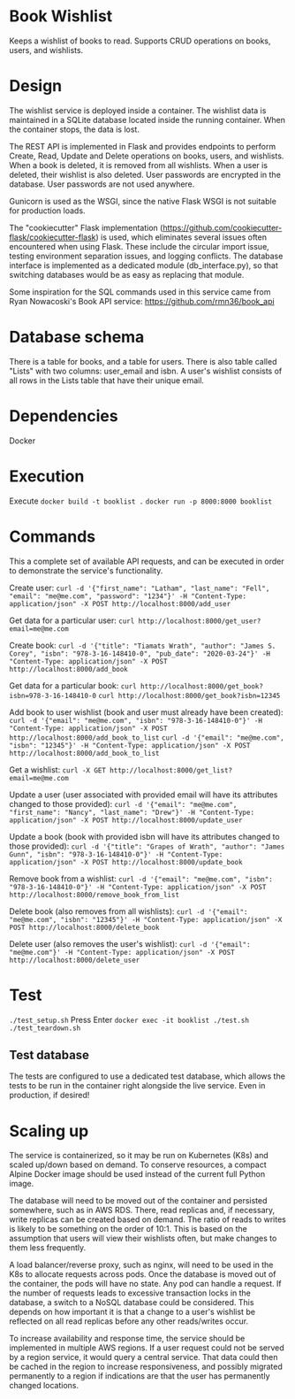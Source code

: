 # Book Wishlist
Keeps a wishlist of books to read.  Supports CRUD operations on books, users, and wishlists.

# Design
The wishlist service is deployed inside a container.  The wishlist data is maintained in a SQLite database located inside the running container.  When the container stops, the data is lost.

The REST API is implemented in Flask and provides endpoints to perform Create, Read, Update and Delete operations on books, users, and wishlists.  When a book is deleted, it is removed from all wishlists.  When a user is deleted, their wishlist is also deleted.  User passwords are encrypted in the database.  User passwords are not used anywhere.

Gunicorn is used as the WSGI, since the native Flask WSGI is not suitable for production loads.

The "cookiecutter" Flask implementation (https://github.com/cookiecutter-flask/cookiecutter-flask) is used, which eliminates several issues often encountered when using Flask.  These include the circular import issue, testing environment separation issues, and logging conflicts.
The database interface is implemented as a dedicated module (db_interface.py), so that switching databases would be as easy as replacing that module.

Some inspiration for the SQL commands used in this service came from Ryan Nowacoski's Book API service: https://github.com/rmn36/book_api

# Database schema
There is a table for books, and a table for users.  There is also table called "Lists" with two columns: user_email and isbn.  A user's wishlist consists of all rows in the Lists table that have their unique email.

# Dependencies
Docker

# Execution
Execute
`docker build -t booklist .`
`docker run -p 8000:8000 booklist`

# Commands
This a complete set of available API requests, and can be executed in order to demonstrate the service's functionality.

Create user:
`curl -d '{"first_name": "Latham", "last_name": "Fell", "email": "me@me.com", "password": "1234"}' -H "Content-Type: application/json" -X POST http://localhost:8000/add_user`

Get data for a particular user:
`curl http://localhost:8000/get_user?email=me@me.com`

Create book:
`curl -d '{"title": "Tiamats Wrath", "author": "James S. Corey", "isbn": "978-3-16-148410-0", "pub_date": "2020-03-24"}' -H "Content-Type: application/json" -X POST http://localhost:8000/add_book`

Get data for a particular book:
`curl http://localhost:8000/get_book?isbn=978-3-16-148410-0`
`curl http://localhost:8000/get_book?isbn=12345`

Add book to user wishlist (book and user must already have been created):
`curl -d '{"email": "me@me.com", "isbn": "978-3-16-148410-0"}' -H "Content-Type: application/json" -X POST http://localhost:8000/add_book_to_list`
`curl -d '{"email": "me@me.com", "isbn": "12345"}' -H "Content-Type: application/json" -X POST http://localhost:8000/add_book_to_list`

Get a wishlist:
`curl -X GET http://localhost:8000/get_list?email=me@me.com`

Update a user (user associated with provided email will have its attributes changed to those provided):
`curl -d '{"email": "me@me.com", "first_name": "Nancy", "last_name": "Drew"}' -H "Content-Type: application/json" -X POST http://localhost:8000/update_user`

Update a book (book with provided isbn will have its attributes changed to those provided):
`curl -d '{"title": "Grapes of Wrath", "author": "James Gunn", "isbn": "978-3-16-148410-0"}' -H "Content-Type: application/json" -X POST http://localhost:8000/update_book`

Remove book from a wishlist:
`curl -d '{"email": "me@me.com", "isbn": "978-3-16-148410-0"}' -H "Content-Type: application/json" -X POST http://localhost:8000/remove_book_from_list`

Delete book (also removes from all wishlists):
`curl -d '{"email": "me@me.com", "isbn": "12345"}' -H "Content-Type: application/json" -X POST http://localhost:8000/delete_book`

Delete user (also removes the user's wishlist):
`curl -d '{"email": "me@me.com"}' -H "Content-Type: application/json" -X POST http://localhost:8000/delete_user`


# Test
`./test_setup.sh`
Press Enter
`docker exec -it booklist ./test.sh`
`./test_teardown.sh`

## Test database

The tests are configured to use a dedicated test database, which allows the tests to be run in the container right alongside the live service.  Even in production, if desired!

# Scaling up
The service is containerized, so it may be run on Kubernetes (K8s) and scaled up/down based on demand.  To conserve resources, a compact Alpine Docker image should be used instead of the current full Python image.

The database will need to be moved out of the container and persisted somewhere, such as in AWS RDS.  There, read replicas and, if necessary, write replicas can be created based on demand.  The ratio of reads to writes is likely to be something on the order of 10:1.  This is based on the assumption that users will view their wishlists often, but make changes to them less frequently.

A load balancer/reverse proxy, such as nginx, will need to be used in the K8s to allocate requests across pods.  Once the database is moved out of the container, the pods will have no state.  Any pod can handle a request.  If the number of requests leads to excessive transaction locks in the database, a switch to a NoSQL database could be considered.  This depends on how important it is that a change to a user's wishlist be reflected on all read replicas before any other reads/writes occur.

To increase availability and response time, the service should be implemented in multiple AWS regions.  If a user request could not be served by a region service, it would query a central service.  That data could then be cached in the region to increase responsiveness, and possibly migrated permanently to a region if indications are that the user has permanently changed locations.
